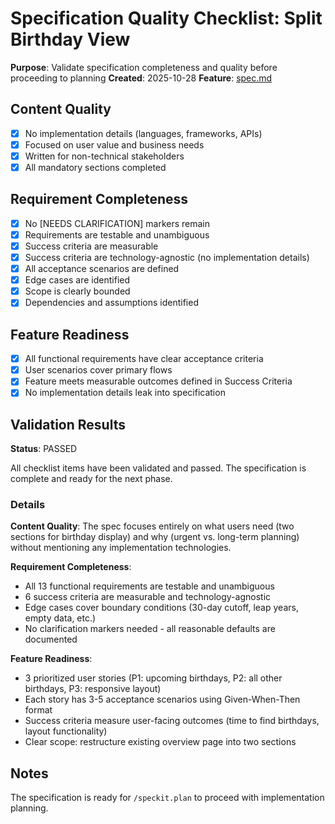 # Specification Quality Checklist: Split Birthday View

**Purpose**: Validate specification completeness and quality before proceeding to planning
**Created**: 2025-10-28
**Feature**: [spec.md](../spec.md)

## Content Quality

- [x] No implementation details (languages, frameworks, APIs)
- [x] Focused on user value and business needs
- [x] Written for non-technical stakeholders
- [x] All mandatory sections completed

## Requirement Completeness

- [x] No [NEEDS CLARIFICATION] markers remain
- [x] Requirements are testable and unambiguous
- [x] Success criteria are measurable
- [x] Success criteria are technology-agnostic (no implementation details)
- [x] All acceptance scenarios are defined
- [x] Edge cases are identified
- [x] Scope is clearly bounded
- [x] Dependencies and assumptions identified

## Feature Readiness

- [x] All functional requirements have clear acceptance criteria
- [x] User scenarios cover primary flows
- [x] Feature meets measurable outcomes defined in Success Criteria
- [x] No implementation details leak into specification

## Validation Results

**Status**: PASSED

All checklist items have been validated and passed. The specification is complete and ready for the next phase.

### Details

**Content Quality**: The spec focuses entirely on what users need (two sections for birthday display) and why (urgent vs. long-term planning) without mentioning any implementation technologies.

**Requirement Completeness**:
- All 13 functional requirements are testable and unambiguous
- 6 success criteria are measurable and technology-agnostic
- Edge cases cover boundary conditions (30-day cutoff, leap years, empty data, etc.)
- No clarification markers needed - all reasonable defaults are documented

**Feature Readiness**:
- 3 prioritized user stories (P1: upcoming birthdays, P2: all other birthdays, P3: responsive layout)
- Each story has 3-5 acceptance scenarios using Given-When-Then format
- Success criteria measure user-facing outcomes (time to find birthdays, layout functionality)
- Clear scope: restructure existing overview page into two sections

## Notes

The specification is ready for `/speckit.plan` to proceed with implementation planning.
